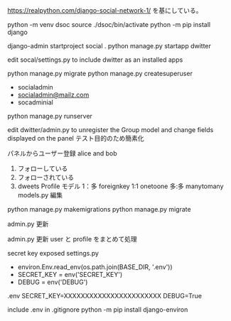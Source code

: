 https://realpython.com/django-social-network-1/ を基にしている。

python -m venv dsoc
source ./dsoc/bin/activate
python -m pip install django

django-admin startproject social .
python manage.py startapp dwitter

edit socal/settings.py to include dwitter as an installed apps

python manage.py migrate
python manage.py createsuperuser

- socialadmin
- socialadmin@mailz.com
- socadminial

python manage.py runserver

edit dwitter/admin.py to unregister the Group model and
change fields displayed on the panel
テスト目的のため簡素化

パネルからユーザー登録 alice and bob

1. フォローしている
2. フォローされている
3. dweets
   Profile モデル
   1：多 foreignkey
   1:1 onetoone
   多:多 manytomany
   models.py 編集

python manage.py makemigrations
python manage.py migrate

admin.py 更新

admin.py 更新 user と profile をまとめて処理

secret key exposed
settings.py

- environ.Env.read_env(os.path.join(BASE_DIR, '.env'))
- SECRET_KEY = env('SECRET_KEY')
- DEBUG = env('DEBUG')

.env
SECRET_KEY=XXXXXXXXXXXXXXXXXXXXXXX
DEBUG=True

include .env in .gitignore
python -m pip install django-environ

